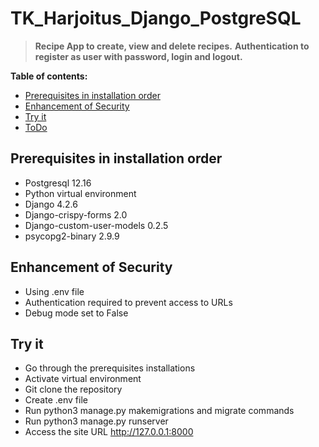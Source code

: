 # TK_Harjoitus_Django_PostgreSQL

> **Recipe App to create, view and delete recipes.** 
> **Authentication to register as user with password, login and logout.**

**Table of contents:**

- [Prerequisites in installation order](Prereq)
- [Enhancement of Security](Enhancement)
- [Try it](Try)
- [ToDo](ToDo)

## Prerequisites in installation order

* Postgresql 12.16
* Python virtual environment 
* Django 4.2.6
* Django-crispy-forms 2.0
* Django-custom-user-models 0.2.5
* psycopg2-binary 2.9.9

## Enhancement of Security

* Using .env file
* Authentication required to prevent access to URLs
* Debug mode set to False

## Try it

* Go through the prerequisites installations
* Activate virtual environment
* Git clone the repository
* Create .env file
* Run python3 manage.py makemigrations and migrate commands
* Run python3 manage.py runserver
* Access the site URL http://127.0.0.1:8000
